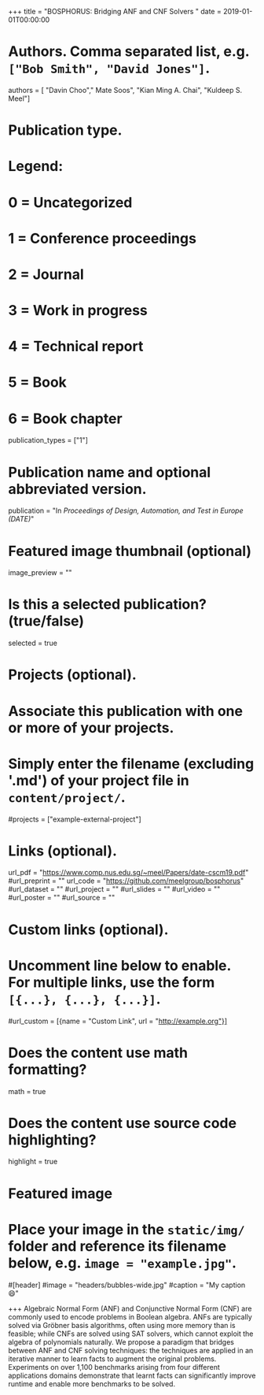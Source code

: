 +++
title = "BOSPHORUS: Bridging ANF and CNF Solvers "
date = 2019-01-01T00:00:00

# Authors. Comma separated list, e.g. `["Bob Smith", "David Jones"]`.
authors = [ "Davin Choo"," Mate Soos", "Kian Ming A. Chai", "Kuldeep S. Meel"]

# Publication type.
# Legend:
# 0 = Uncategorized
# 1 = Conference proceedings
# 2 = Journal
# 3 = Work in progress
# 4 = Technical report
# 5 = Book
# 6 = Book chapter
publication_types = ["1"]

# Publication name and optional abbreviated version.
publication = "In *Proceedings of Design, Automation, and Test in Europe (DATE)*"


# Featured image thumbnail (optional)
image_preview = ""

# Is this a selected publication? (true/false)
selected = true

# Projects (optional).
#   Associate this publication with one or more of your projects.
#   Simply enter the filename (excluding '.md') of your project file in `content/project/`.
#projects = ["example-external-project"]


# Links (optional).
url_pdf = "https://www.comp.nus.edu.sg/~meel/Papers/date-cscm19.pdf"
#url_preprint = ""
url_code = "https://github.com/meelgroup/bosphorus"
#url_dataset = ""
#url_project = ""
#url_slides = ""
#url_video = ""
#url_poster = ""
#url_source = ""

# Custom links (optional).
#   Uncomment line below to enable. For multiple links, use the form `[{...}, {...}, {...}]`.
#url_custom = [{name = "Custom Link", url = "http://example.org"}]

# Does the content use math formatting?
math = true

# Does the content use source code highlighting?
highlight = true

# Featured image
# Place your image in the `static/img/` folder and reference its filename below, e.g. `image = "example.jpg"`.
#[header]
#image = "headers/bubbles-wide.jpg"
#caption = "My caption :smile:"



+++
Algebraic Normal Form (ANF) and Conjunctive Normal Form (CNF) are commonly used to encode problems in Boolean algebra. ANFs are typically solved via Gröbner basis algorithms, often using more memory than is feasible; while CNFs are solved using SAT solvers, which cannot exploit the algebra of polynomials naturally. We propose a paradigm that bridges between ANF and CNF solving techniques: the techniques are applied in an iterative manner to learn facts to augment the original problems. Experiments on over 1,100 benchmarks arising from four different applications domains demonstrate that learnt facts can significantly improve runtime and enable more benchmarks to be solved.